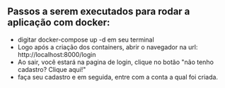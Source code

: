 ## Passos a serem executados para rodar a aplicação com docker:
- digitar docker-compose up -d em seu terminal
- Logo após a criação dos containers, abrir o navegador na url: http://localhost:8000/login
- Ao sair, você estará na pagina de login, clique no botão "não tenho cadastro? Clique aqui!"
- faça seu cadastro e em seguida, entre com a conta a qual foi criada.




